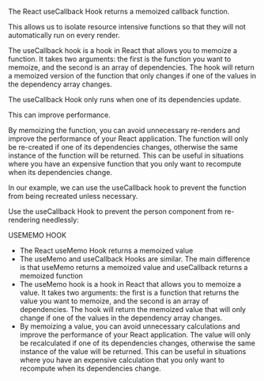 The React useCallback Hook returns a memoized callback function.

This allows us to isolate resource intensive functions so that they will not automatically run on every render.

The useCallback hook is a hook in React that allows you to memoize a function. It takes two arguments: the first is the function you want to memoize, and the second is an array of dependencies. The hook will return a memoized version of the function that only changes if one of the values in the dependency array changes.

The useCallback Hook only runs when one of its dependencies update.

This can improve performance.

By memoizing the function, you can avoid unnecessary re-renders and improve the performance of your React application. The function will only be re-created if one of its dependencies changes, otherwise the same instance of the function will be returned. This can be useful in situations where you have an expensive function that you only want to recompute when its dependencies change.

In our example, we can use the useCallback hook to prevent the function from being recreated unless necessary.

Use the useCallback Hook to prevent the person component from re-rendering needlessly:



USEMEMO HOOK

- The React useMemo Hook returns a memoized value
- The useMemo and useCallback Hooks are similar. The main difference is that useMemo returns a memoized value and useCallback returns a memoized function
- The useMemo hook is a hook in React that allows you to memoize a value. It takes two arguments: the first is a function that returns the value you want to memoize, and the second is an array of dependencies. The hook will return the memoized value that will only change if one of the values in the dependency array changes.
- By memoizing a value, you can avoid unnecessary calculations and improve the performance of your React application. The value will only be recalculated if one of its dependencies changes, otherwise the same instance of the value will be returned. This can be useful in situations where you have an expensive calculation that you only want to recompute when its dependencies change.